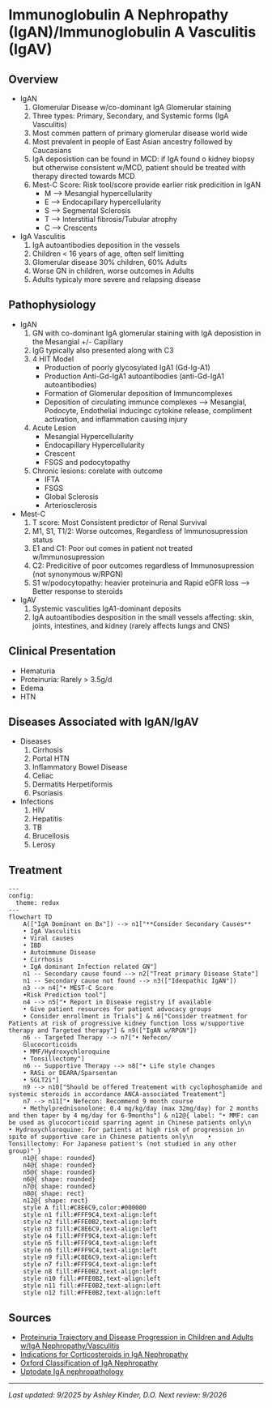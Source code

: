 # **Immunoglobulin A Nephropathy (IgAN)/Immunoglobulin A Vasculitis (IgAV)**
## **Overview**
 * IgAN
      1. Glomerular Disease w/co-dominant IgA Glomerular staining
      2. Three types: Primary, Secondary, and Systemic forms (IgA Vasculitis)
      3. Most commen pattern of primary glomerular disease world wide
      4. Most prevalent in people of East Asian ancestry followed by Caucasians
      5. IgA deposistion can be found in MCD: if IgA found o kidney biopsy but otherwise consistent w/MCD, patient should be treated with therapy directed towards MCD
      6. Mest-C Score: Risk tool/score provide earlier risk predicition in IgAN
         - M --> Mesangial hypercellularity
         - E --> Endocapillary hypercellularity
         - S --> Segmental Sclerosis
         - T --> Interstitial fibrosis/Tubular atrophy
         - C --> Crescents 
 * IgA Vasculitis
      1. IgA autoantibodies deposition in the vessels
      2. Children < 16 years of age, often self limitting
      3. Glomerular disease 30% children, 60% Adults
      4. Worse GN in children, worse outcomes in Adults
      5. Adults typicaly more severe and relapsing disease
## **Pathophysiology**
 * IgAN
      1. GN with co-dominant IgA glomerular staining with IgA deposistion in the Mesangial +/- Capillary
      2. IgG typically also presented along with C3
      3. 4 HIT Model
         - Production of poorly glycosylated IgA1 (Gd-Ig-A1)
         - Production Anti-Gd-IgA1 autoantibodies (anti-Gd-IgA1 autoantibodies)
         - Formation of Glomerular deposition of Immuncomplexes
         - Deposition of circulating immunce complexes --> Mesangial, Podocyte, Endothelial inducingc cytokine release, compliment activation, and inflammation causing injury
    4. Acute Lesion
         - Mesangial Hypercellularity
         - Endocapillary Hypercellularity
         - Crescent
         - FSGS and podocytopathy
     5. Chronic lesions: corelate with outcome
        - IFTA
        - FSGS
        - Global Sclerosis
        - Arteriosclerosis
 * Mest-C
      1. T score: Most Consistent predictor of Renal Survival
      2. M1, S1, T1/2: Worse outcomes, Regardless of Immunosupression status
      3. E1 and C1: Poor out comes in patient not treated w/Immunosupression
      4. C2: Predicitive of poor outcomes regardless of Immunosupression (not synonymous w/RPGN)
      5. S1 w/podocytopathy: heavier proteinuria and Rapid eGFR loss --> Better response to steroids 
 * IgAV
      1. Systemic vasculities IgA1-dominant deposits
      2. IgA autoantibodies desposition in the small vessels affecting: skin, joints, intestines, and kidney (rarely affects lungs and CNS)
## **Clinical Presentation**
 * Hematuria
 * Proteinuria: Rarely > 3.5g/d
 * Edema
 * HTN
## **Diseases Associated with IgAN/IgAV**
* Diseases
  1. Cirrhosis
  2. Portal HTN
  3. Inflammatory Bowel Disease
  4. Celiac
  5. Dermatits Herpetiformis
  6. Psoriasis
* Infections
  1. HIV
  2. Hepatitis 
  3. TB
  4. Brucellosis
  5. Lerosy 
## **Treatment**
```mermaid
---
config:
  theme: redux
---
flowchart TD
    A(["IgA Dominant on Bx"]) --> n1["**Consider Secondary Causes**
    • IgA Vasculitis
    • Viral causes
    • IBD
    • Autoimmune Disease
    • Cirrhosis 
    • IgA dominant Infection related GN"]
    n1 -- Secondary cause found --> n2["Treat primary Disease State"]
    n1 -- Secondary cause not found --> n3(["Ideopathic IgAN"])
    n3 --> n4["• MEST-C Score
    •Risk Prediction tool"]
    n4 --> n5["• Report in Disease registry if available
    • Give patient resources for patient advocacy groups
    • Consider enrollment in Trials"] & n6["Consider treatment for Patients at risk of progressive kidney function loss w/supportive therapy and Targeted therapy"] & n9(["IgAN w/RPGN"])
    n6 -- Targeted Therapy --> n7["• Nefecon/
    Glucocorticoids
    • MMF/Hydroxychloroquine
    • Tonsillectomy"]
    n6 -- Supportive Therapy --> n8["• Life style changes
    • RASi or DEARA/Sparsentan
    • SGLT2i"]
    n9 --> n10["Should be offered Treatement with cyclophosphamide and systemic steroids in accordance ANCA-associated Treatement"]
    n7 --> n11["• Nefecon: Recommend 9 month course
    • Methylprednisonolone: 0.4 mg/kg/day (max 32mg/day) for 2 months and then taper by 4 mg/day for 6-9months"] & n12@{ label: "• MMF: can be used as glucocorticoid sparring agent in Chinese patients only\n    • Hydroxychloroquine: For patients at high risk of progression in spite of supportive care in Chinese patients only\n    • Tonsillectomy: For Japanese patient's (not studied in any other group)" }
    n1@{ shape: rounded}
    n4@{ shape: rounded}
    n5@{ shape: rounded}
    n6@{ shape: rounded}
    n7@{ shape: rounded}
    n8@{ shape: rect}
    n12@{ shape: rect}
    style A fill:#C8E6C9,color:#000000
    style n1 fill:#FFF9C4,text-align:left
    style n2 fill:#FFE0B2,text-align:left
    style n3 fill:#C8E6C9,text-align:left
    style n4 fill:#FFF9C4,text-align:left
    style n5 fill:#FFF9C4,text-align:left
    style n6 fill:#FFF9C4,text-align:left
    style n9 fill:#C8E6C9,text-align:left
    style n7 fill:#FFF9C4,text-align:left
    style n8 fill:#FFE0B2,text-align:left
    style n10 fill:#FFE0B2,text-align:left
    style n11 fill:#FFE0B2,text-align:left
    style n12 fill:#FFE0B2,text-align:left
```
## **Sources**
 * [Proteinuria Trajectory and Disease Progression in Children and Adults w/IgA Nephropathy/Vasculitis](https://renal.videomed.live/videos/069bdab11e1ce0c48c/2025-07-17-10-20-pathology-of-ig-a-nephropathy-and-ig-a-vasculitis-m-barry-stokes-md)
 * [Indications for Corticosteroids in IgA Nephropathy](https://pubmed.ncbi.nlm.nih.gov/35108391/)
 * [Oxford Classification of IgA Nephropathy](https://pubmed.ncbi.nlm.nih.gov/19571790/)
 * [Uptodate IgA nephropathology](https://www-uptodate-com.ezproxy.ttuhsc.edu/contents/iga-nephropathy-pathogenesis?search=drug%20associated%20iga%20nephropathy&source=search_result&selectedTitle=5~103&usage_type=default&display_rank=5)
---
*Last updated: 9/2025 by Ashley Kinder, D.O.*
*Next review: 9/2026*
